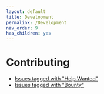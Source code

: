 ```yaml
---
layout: default
title: Development
permalink: /Development
nav_order: 9
has_children: yes
---
```


Contributing
====

* [Issues tagged with "Help Wanted"](https://github.com/osresearch/heads/labels/help%20wanted)
* [Issues tagged with "Bounty"](https://github.com/osresearch/heads/labels/Bounty)
